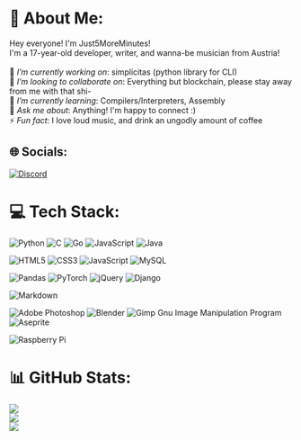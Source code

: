 # 💫 About Me:
Hey everyone! I'm Just5MoreMinutes!<br>I'm a 17-year-old developer, writer, and wanna-be musician from Austria!<br><br>🔭 *I’m currently working on*: simplicitas (python library for CLI)<br>👯 *I’m looking to collaborate on*: Everything but blockchain, please stay away from me with that shi-<br>🌱 *I’m currently learning*: Compilers/Interpreters, Assembly<br>💬 *Ask me about*: Anything! I'm happy to connect :)<br>⚡ *Fun fact*: I love loud music, and drink an ungodly amount of coffee


## 🌐 Socials:
[![Discord](https://img.shields.io/badge/Discord-%237289DA.svg?logo=discord&logoColor=white)](https://discordapp.com/users/501376439506173962) 

# 💻 Tech Stack:
![Python](https://img.shields.io/badge/python-3670A0?style=for-the-badge&logo=python&logoColor=ffdd54) ![C](https://img.shields.io/badge/c-%2300599C.svg?style=for-the-badge&logo=c&logoColor=white) ![Go](https://img.shields.io/badge/go-%2300ADD8.svg?style=for-the-badge&logo=go&logoColor=white) ![JavaScript](https://img.shields.io/badge/javascript-%23323330.svg?style=for-the-badge&logo=javascript&logoColor=%23F7DF1E) ![Java](https://img.shields.io/badge/java-%23ED8B00.svg?style=for-the-badge&logo=java&logoColor=white)

![HTML5](https://img.shields.io/badge/html5-%23E34F26.svg?style=for-the-badge&logo=html5&logoColor=white) ![CSS3](https://img.shields.io/badge/css3-%231572B6.svg?style=for-the-badge&logo=css3&logoColor=white) ![JavaScript](https://img.shields.io/badge/javascript-%23323330.svg?style=for-the-badge&logo=javascript&logoColor=%23F7DF1E) ![MySQL](https://img.shields.io/badge/mysql-%2300f.svg?style=for-the-badge&logo=mysql&logoColor=white)

![Pandas](https://img.shields.io/badge/pandas-%23150458.svg?style=for-the-badge&logo=pandas&logoColor=white) ![PyTorch](https://img.shields.io/badge/PyTorch-%23EE4C2C.svg?style=for-the-badge&logo=PyTorch&logoColor=white) ![jQuery](https://img.shields.io/badge/jquery-%230769AD.svg?style=for-the-badge&logo=jquery&logoColor=white) ![Django](https://img.shields.io/badge/django-%23092E20.svg?style=for-the-badge&logo=django&logoColor=white)

![Markdown](https://img.shields.io/badge/markdown-%23000000.svg?style=for-the-badge&logo=markdown&logoColor=white)

![Adobe Photoshop](https://img.shields.io/badge/adobephotoshop-%2331A8FF.svg?style=for-the-badge&logo=adobephotoshop&logoColor=white) ![Blender](https://img.shields.io/badge/blender-%23F5792A.svg?style=for-the-badge&logo=blender&logoColor=white) ![Gimp Gnu Image Manipulation Program](https://img.shields.io/badge/Gimp-657D8B?style=for-the-badge&logo=gimp&logoColor=FFFFFF) ![Aseprite](https://img.shields.io/badge/Aseprite-FFFFFF?style=for-the-badge&logo=Aseprite&logoColor=#7D929E) 

![Raspberry Pi](https://img.shields.io/badge/-RaspberryPi-C51A4A?style=for-the-badge&logo=Raspberry-Pi)
# 📊 GitHub Stats:
![](https://github-readme-stats.vercel.app/api?username=Just5MoreMinutes&theme=nord&hide_border=false&include_all_commits=true&count_private=true)<br/>
![](https://github-readme-streak-stats.herokuapp.com/?user=Just5MoreMinutes&theme=nord&hide_border=false)<br/>
![](https://github-readme-stats.vercel.app/api/top-langs/?username=Just5MoreMinutes&theme=nord&hide_border=false&include_all_commits=true&count_private=true&layout=compact)

<!-- ---
[![](https://visitcount.itsvg.in/api?id=Just5MoreMinutes&icon=7&color=0)](https://visitcount.itsvg.in)-->
